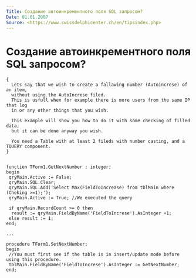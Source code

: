 ```yaml
---
Title: Создание автоинкрементного поля SQL запросом?
Date: 01.01.2007
Source: <https://www.swissdelphicenter.ch/en/tipsindex.php>
---
```



Создание автоинкрементного поля SQL запросом?
=============================================

    {
      Lets say that we wish to create a fallawing number (Autoincrese) of an item,
      without using the AutoIncrese filed.
      This is usfull when for example there is more users from the same IP that log
      in or any other things that you wish.
     
      This example will show you how to do it with some checking of filled data,
      but it can be done anyway you wish.
     
      You need a Table with at least 2 fileds with number casting, and a TQUERY component.
    }
     
     
    function TForm1.GetNextNumber : integer;
    begin
     qryMain.Active := False;
     qryMain.SQL.Clear;
     qryMain.SQL.Add('Select Max(FieldToIncrease) from tblMain where (Cheking >=1);');
     qryMain.Active := True; //We executed the query
     
     if qryMain.RecordCount >= 0 then
      result := qryMain.FieldByName('FieldToIncrese').AsInteger +1;
     else result := 1;
    end;
     
    ...
     
    procedure TForm1.SetNextNumber;
    begin
     //You must first see if the table is in insert/update mode before using this procedure.
     tblMain.FieldByName('FieldToIncrese').AsInteger := GetNextNumber;
    end;

